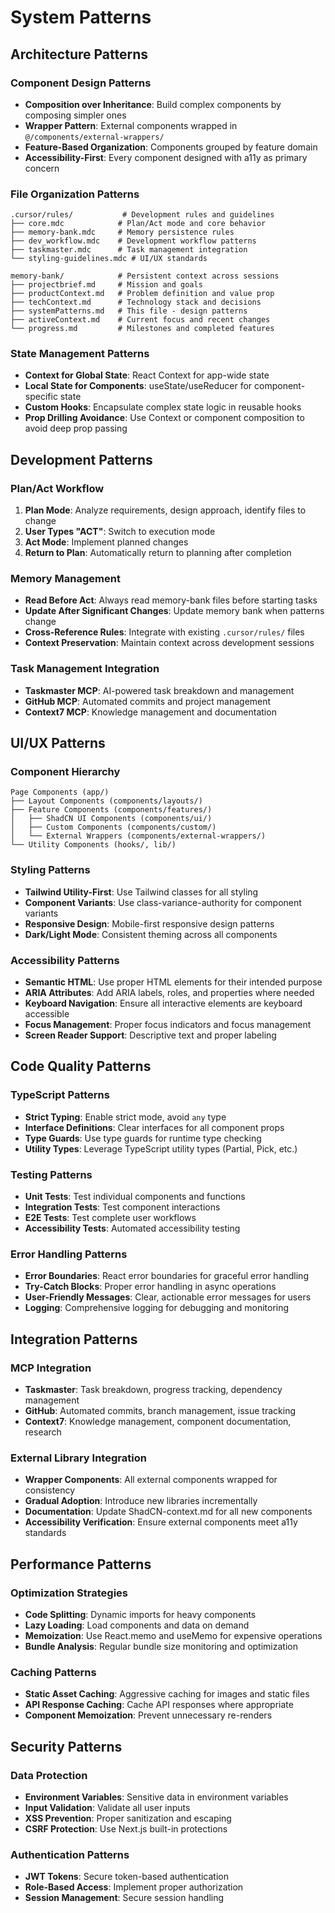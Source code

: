# System Patterns

## Architecture Patterns

### Component Design Patterns
- **Composition over Inheritance**: Build complex components by composing simpler ones
- **Wrapper Pattern**: External components wrapped in `@/components/external-wrappers/`
- **Feature-Based Organization**: Components grouped by feature domain
- **Accessibility-First**: Every component designed with a11y as primary concern

### File Organization Patterns
```
.cursor/rules/           # Development rules and guidelines
├── core.mdc            # Plan/Act mode and core behavior
├── memory-bank.mdc     # Memory persistence rules
├── dev_workflow.mdc    # Development workflow patterns
├── taskmaster.mdc      # Task management integration
└── styling-guidelines.mdc # UI/UX standards

memory-bank/            # Persistent context across sessions
├── projectbrief.md     # Mission and goals
├── productContext.md   # Problem definition and value prop
├── techContext.md      # Technology stack and decisions
├── systemPatterns.md   # This file - design patterns
├── activeContext.md    # Current focus and recent changes
└── progress.md         # Milestones and completed features
```

### State Management Patterns
- **Context for Global State**: React Context for app-wide state
- **Local State for Components**: useState/useReducer for component-specific state
- **Custom Hooks**: Encapsulate complex state logic in reusable hooks
- **Prop Drilling Avoidance**: Use Context or component composition to avoid deep prop passing

## Development Patterns

### Plan/Act Workflow
1. **Plan Mode**: Analyze requirements, design approach, identify files to change
2. **User Types "ACT"**: Switch to execution mode
3. **Act Mode**: Implement planned changes
4. **Return to Plan**: Automatically return to planning after completion

### Memory Management
- **Read Before Act**: Always read memory-bank files before starting tasks
- **Update After Significant Changes**: Update memory bank when patterns change
- **Cross-Reference Rules**: Integrate with existing `.cursor/rules/` files
- **Context Preservation**: Maintain context across development sessions

### Task Management Integration
- **Taskmaster MCP**: AI-powered task breakdown and management
- **GitHub MCP**: Automated commits and project management
- **Context7 MCP**: Knowledge management and documentation

## UI/UX Patterns

### Component Hierarchy
```
Page Components (app/)
├── Layout Components (components/layouts/)
├── Feature Components (components/features/)
│   ├── ShadCN UI Components (components/ui/)
│   ├── Custom Components (components/custom/)
│   └── External Wrappers (components/external-wrappers/)
└── Utility Components (hooks/, lib/)
```

### Styling Patterns
- **Tailwind Utility-First**: Use Tailwind classes for all styling
- **Component Variants**: Use class-variance-authority for component variants
- **Responsive Design**: Mobile-first responsive design patterns
- **Dark/Light Mode**: Consistent theming across all components

### Accessibility Patterns
- **Semantic HTML**: Use proper HTML elements for their intended purpose
- **ARIA Attributes**: Add ARIA labels, roles, and properties where needed
- **Keyboard Navigation**: Ensure all interactive elements are keyboard accessible
- **Focus Management**: Proper focus indicators and focus management
- **Screen Reader Support**: Descriptive text and proper labeling

## Code Quality Patterns

### TypeScript Patterns
- **Strict Typing**: Enable strict mode, avoid `any` type
- **Interface Definitions**: Clear interfaces for all component props
- **Type Guards**: Use type guards for runtime type checking
- **Utility Types**: Leverage TypeScript utility types (Partial, Pick, etc.)

### Testing Patterns
- **Unit Tests**: Test individual components and functions
- **Integration Tests**: Test component interactions
- **E2E Tests**: Test complete user workflows
- **Accessibility Tests**: Automated accessibility testing

### Error Handling Patterns
- **Error Boundaries**: React error boundaries for graceful error handling
- **Try-Catch Blocks**: Proper error handling in async operations
- **User-Friendly Messages**: Clear, actionable error messages for users
- **Logging**: Comprehensive logging for debugging and monitoring

## Integration Patterns

### MCP Integration
- **Taskmaster**: Task breakdown, progress tracking, dependency management
- **GitHub**: Automated commits, branch management, issue tracking
- **Context7**: Knowledge management, component documentation, research

### External Library Integration
- **Wrapper Components**: All external components wrapped for consistency
- **Gradual Adoption**: Introduce new libraries incrementally
- **Documentation**: Update ShadCN-context.md for all new components
- **Accessibility Verification**: Ensure external components meet a11y standards

## Performance Patterns

### Optimization Strategies
- **Code Splitting**: Dynamic imports for heavy components
- **Lazy Loading**: Load components and data on demand
- **Memoization**: Use React.memo and useMemo for expensive operations
- **Bundle Analysis**: Regular bundle size monitoring and optimization

### Caching Patterns
- **Static Asset Caching**: Aggressive caching for images and static files
- **API Response Caching**: Cache API responses where appropriate
- **Component Memoization**: Prevent unnecessary re-renders

## Security Patterns

### Data Protection
- **Environment Variables**: Sensitive data in environment variables
- **Input Validation**: Validate all user inputs
- **XSS Prevention**: Proper sanitization and escaping
- **CSRF Protection**: Use Next.js built-in protections

### Authentication Patterns
- **JWT Tokens**: Secure token-based authentication
- **Role-Based Access**: Implement proper authorization
- **Session Management**: Secure session handling
